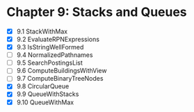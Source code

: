 # Chapter 9: Stacks and Queues

- [X] 9.1 StackWithMax
- [X] 9.2 EvaluateRPNExpressions
- [X] 9.3 IsStringWellFormed
- [ ] 9.4 NormalizedPathnames
- [ ] 9.5 SearchPostingsList
- [ ] 9.6 ComputeBuildingsWithView
- [ ] 9.7 ComputeBinaryTreeNodes
- [X] 9.8 CircularQueue
- [X] 9.9 QueueWithStacks
- [X] 9.10 QueueWithMax